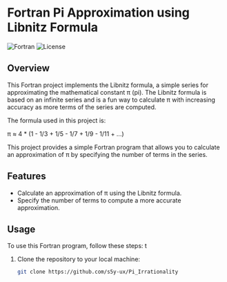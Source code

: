# Fortran Pi Approximation using Libnitz Formula

![Fortran](https://img.shields.io/badge/Fortran-2003-blue.svg)
![License](https://img.shields.io/badge/License-MIT-green.svg)

## Overview

This Fortran project implements the Libnitz formula, a simple series for approximating the mathematical constant π (pi). The Libnitz formula is based on an infinite series and is a fun way to calculate π with increasing accuracy as more terms of the series are computed.

The formula used in this project is:

π ≈ 4 * (1 - 1/3 + 1/5 - 1/7 + 1/9 - 1/11 + ...)

This project provides a simple Fortran program that allows you to calculate an approximation of π by specifying the number of terms in the series.

## Features

- Calculate an approximation of π using the Libnitz formula.
- Specify the number of terms to compute a more accurate approximation.

## Usage

To use this Fortran program, follow these steps:
t
1. Clone the repository to your local machine:

   ```bash
   git clone https://github.com/s5y-ux/Pi_Irrationality
